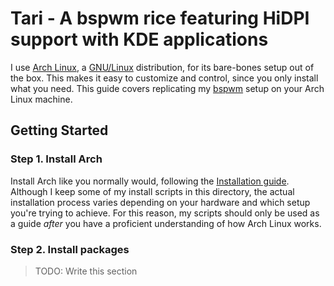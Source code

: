 # Tari - A bspwm rice featuring HiDPI support with KDE applications

I use [Arch Linux][archlinux], a [GNU/Linux][gnulinux] distribution, for its bare-bones setup out of the box. This makes it easy to customize and control, since you only install what you need. This guide covers replicating my [bspwm](/bspwm) setup on your Arch Linux machine.

## Getting Started

### Step 1. Install Arch

Install Arch like you normally would, following the [Installation guide][archguide]. Although I keep some of my install scripts in this directory, the actual installation process varies depending on your hardware and which setup you're trying to achieve. For this reason, my scripts should only be used as a guide *after* you have a proficient understanding of how Arch Linux works.

### Step 2. Install packages

> TODO: Write this section

[archlinux]:  https://www.archlinux.org
[archguide]:  https://wiki.archlinux.org/index.php/Installation_guide
[gnulinux]:   https://www.gnu.org/gnu/linux-and-gnu.html
